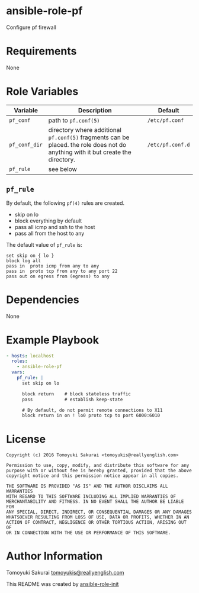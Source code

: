 # ansible-role-pf

Configure pf firewall

# Requirements

None

# Role Variables

| Variable | Description | Default |
|----------|-------------|---------|
| `pf_conf` | path to `pf.conf(5)` | `/etc/pf.conf` |
| `pf_conf_dir` | directory where additional `pf.conf(5)` fragments can be placed. the role does not do anything with it but create the directory.| `/etc/pf.conf.d` |
| `pf_rule` | see below | |

## `pf_rule`

By default, the following `pf(4)` rules are created.

* skip on lo
* block everything by default
* pass all icmp and ssh to the host
* pass all from the host to any

The default value of `pf_rule` is:

```
set skip on { lo }
block log all
pass in  proto icmp from any to any
pass in  proto tcp from any to any port 22
pass out on egress from (egress) to any
```
# Dependencies

None

# Example Playbook

```yaml
- hosts: localhost
  roles:
    - ansible-role-pf
  vars:
    pf_rule: |
      set skip on lo

      block return    # block stateless traffic
      pass            # establish keep-state

      # By default, do not permit remote connections to X11
      block return in on ! lo0 proto tcp to port 6000:6010
```

# License

```
Copyright (c) 2016 Tomoyuki Sakurai <tomoyukis@reallyenglish.com>

Permission to use, copy, modify, and distribute this software for any
purpose with or without fee is hereby granted, provided that the above
copyright notice and this permission notice appear in all copies.

THE SOFTWARE IS PROVIDED "AS IS" AND THE AUTHOR DISCLAIMS ALL WARRANTIES
WITH REGARD TO THIS SOFTWARE INCLUDING ALL IMPLIED WARRANTIES OF
MERCHANTABILITY AND FITNESS. IN NO EVENT SHALL THE AUTHOR BE LIABLE FOR
ANY SPECIAL, DIRECT, INDIRECT, OR CONSEQUENTIAL DAMAGES OR ANY DAMAGES
WHATSOEVER RESULTING FROM LOSS OF USE, DATA OR PROFITS, WHETHER IN AN
ACTION OF CONTRACT, NEGLIGENCE OR OTHER TORTIOUS ACTION, ARISING OUT OF
OR IN CONNECTION WITH THE USE OR PERFORMANCE OF THIS SOFTWARE.
```

# Author Information

Tomoyuki Sakurai <tomoyukis@reallyenglish.com>

This README was created by [ansible-role-init](https://gist.github.com/trombik/d01e280f02c78618429e334d8e4995c0)

